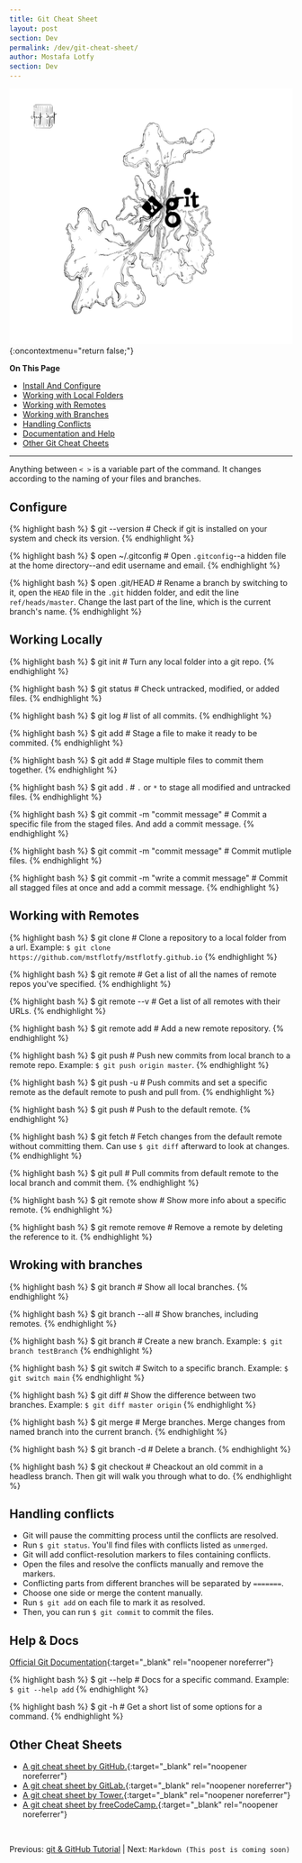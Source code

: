 ```yaml
---
title: Git Cheat Sheet
layout: post
section: Dev
permalink: /dev/git-cheat-sheet/
author: Mostafa Lotfy
section: Dev
---
```


![A git doodle I made for this article.](/assets/i/gitCheatSheet.jpg "Git Doodle"){:oncontextmenu="return false;"}


**On This Page**

- [Install And Configure](#install)
- [Working with Local Folders](#local)
- [Working with Remotes](#remote)
- [Working with Branches](#branches)
- [Handling Conflicts](#conflicts)
- [Documentation and Help](#docs)
- [Other Git Cheat Cheets](#other)

---

Anything between `< >` is a variable part of the command. It changes according to the naming of your files and branches.

## <a name="install"></a> **Configure**


{% highlight bash %}
$ git --version         # Check if git is installed on your system and check its version.
{% endhighlight %}

{% highlight bash %}
$ open ~/.gitconfig     # Open `.gitconfig`--a hidden file at the home directory--and edit username and email.
{% endhighlight %}

{% highlight bash %}
$ open .git/HEAD        # Rename a branch by switching to it,  open the `HEAD` file in the `.git` hidden folder, and edit the line `ref/heads/master`. Change the last part of the line, which is the current branch's name.
{% endhighlight %}


## <a name="local"></a> **Working Locally**

{% highlight bash %}
$ git init              # Turn any local folder into a git repo.
{% endhighlight %}

{% highlight bash %}
$ git status            # Check untracked, modified, or added files.
{% endhighlight %}

{% highlight bash %}
$ git log               # list of all commits.
{% endhighlight %}

{% highlight bash %}
$ git add <file>        # Stage a file to make it ready to be commited.
{% endhighlight %}

{% highlight bash %}
$ git add <file1> <file2>       # Stage multiple files to commit them together.
{% endhighlight %}

{% highlight bash %}
$ git add .             # `.` or `*` to stage all modified and untracked files.
{% endhighlight %}

{% highlight bash %}
$ git commit -m "commit message" <file>             # Commit a specific file from the staged files. And add a commit message.
{% endhighlight %}

{% highlight bash %}
$ git commit -m "commit message" <file1> <file2>    # Commit mutliple files.
{% endhighlight %}

{% highlight bash %}
$ git commit -m "write a commit message"              # Commit all stagged files at once and add a commit message.
{% endhighlight %}



## <a name="remote"></a> **Working with Remotes**

{% highlight bash %}
$ git clone <url>       # Clone a repository to a local folder from a url. Example: `$ git clone https://github.com/mstflotfy/mstflotfy.github.io`
{% endhighlight %}

{% highlight bash %}
$ git remote            # Get a list of all the names of remote repos you've specified.
{% endhighlight %}

{% highlight bash %}
$ git remote --v         # Get a list of all remotes with their URLs.
{% endhighlight %}

{% highlight bash %}
$ git remote add <origin> <url>     # Add a new remote repository.
{% endhighlight %}

{% highlight bash %}
$ git push <origin> <branch>        # Push new commits from local branch to a remote repo. Example: `$ git push origin master`.
{% endhighlight %}

{% highlight bash %}
$ git push -u <origin> <branch>     # Push commits and set a specific remote as the default remote to push and pull from.
{% endhighlight %}

{% highlight bash %}
$ git push      # Push to the default remote.
{% endhighlight %}

{% highlight bash %}
$ git fetch     # Fetch changes from the default remote without committing them. Can use `$ git diff` afterward to look at changes.
{% endhighlight %}

{% highlight bash %}
$ git pull      # Pull commits from default remote to the local branch and commit them.
{% endhighlight %}

{% highlight bash %}
$ git remote show <origin>     # Show more info about a specific remote.
{% endhighlight %}

{% highlight bash %}
$ git remote remove <origin>    # Remove a remote by deleting the reference to it.
{% endhighlight %}


## <a name="branches"></a> **Wroking with branches**

{% highlight bash %}
$ git branch            # Show all local branches.
{% endhighlight %}

{% highlight bash %}
$ git branch --all       # Show branches, including remotes.
{% endhighlight %}

{% highlight bash %}
$ git branch <new-branch-name>  # Create a new branch. Example: `$ git branch testBranch`
{% endhighlight %}

{% highlight bash %}
$ git switch <branch-name>      # Switch to a specific branch. Example: `$ git switch main`
{% endhighlight %}

{% highlight bash %}
$ git diff <branch1> <branch2>       # Show the difference between two branches. Example: `$ git diff master origin`
{% endhighlight %}

{% highlight bash %}
$ git merge <branch>        # Merge branches. Merge changes from named branch into the current branch.
{% endhighlight %}

{% highlight bash %}
$ git branch -d <branch>       # Delete a branch.
{% endhighlight %}

{% highlight bash %}
$ git checkout <commitHash>        # Cheackout an old commit in a headless branch. Then git will walk you through what to do.
{% endhighlight %}

## <a name="conflicts"></a> **Handling conflicts**

- Git will pause the committing process until the conflicts are resolved.
- Run `$ git status`. You'll find files with conflicts listed as `unmerged`.
- Git will add conflict-resolution markers to files containing conflicts.
- Open the files and resolve the conflicts manually and remove the markers.
- Conflicting parts from different branches will be separated by `=======`.
- Choose one side or merge the content manually.
- Run `$ git add` on each file to mark it as resolved.
- Then, you can run `$ git commit` to commit the files.



## <a name="docs"></a> **Help & Docs**

[Official Git Documentation](https://git-scm.com/docs){:target="_blank" rel="noopener noreferrer"}


{% highlight bash %}
$ git --help <verb>     # Docs for a specific command. Example: `$ git --help add`
{% endhighlight %}

{% highlight bash %}
$ git <verb> -h         # Get a short list of some options for a command.
{% endhighlight %}


## <a name="other"></a> **Other Cheat Sheets**

- [A git cheat sheet by GitHub.](https://training.github.com/downloads/github-git-cheat-sheet/){:target="_blank" rel="noopener noreferrer"}
- [A git cheat sheet by GitLab.](https://about.gitlab.com/images/press/git-cheat-sheet.pdf){:target="_blank" rel="noopener noreferrer"}
- [A git cheat sheet by Tower.](https://www.git-tower.com/blog/git-cheat-sheet/){:target="_blank" rel="noopener noreferrer"}
- [A git cheat sheet by freeCodeCamp.](https://www.freecodecamp.org/news/git-cheat-sheet/){:target="_blank" rel="noopener noreferrer"}

<br>

Previous: [git & GitHub Tutorial](/dev/git-github-tutorial-very-beginner/)  | Next: `Markdown (This post is coming soon)`
